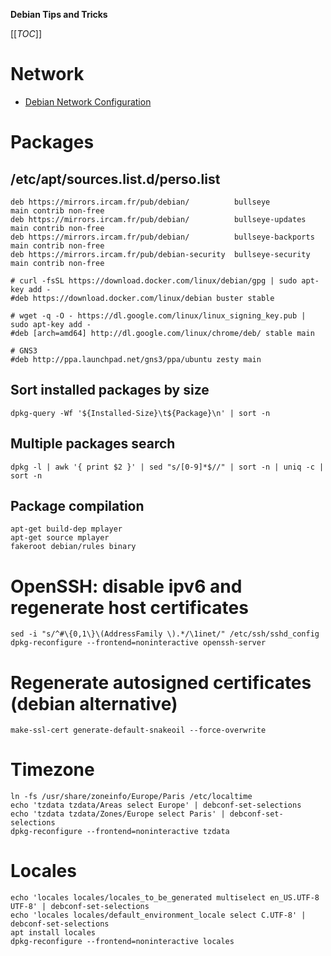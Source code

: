 **Debian Tips and Tricks**

[[_TOC_]]

# Network
- [Debian Network Configuration](/linux-debian-network-configuration.md)

# Packages

## /etc/apt/sources.list.d/perso.list

```shell
deb https://mirrors.ircam.fr/pub/debian/          bullseye            main contrib non-free
deb https://mirrors.ircam.fr/pub/debian/          bullseye-updates    main contrib non-free
deb https://mirrors.ircam.fr/pub/debian/          bullseye-backports  main contrib non-free
deb https://mirrors.ircam.fr/pub/debian-security  bullseye-security   main contrib non-free

# curl -fsSL https://download.docker.com/linux/debian/gpg | sudo apt-key add -
#deb https://download.docker.com/linux/debian buster stable

# wget -q -O - https://dl.google.com/linux/linux_signing_key.pub | sudo apt-key add -
#deb [arch=amd64] http://dl.google.com/linux/chrome/deb/ stable main

# GNS3
#deb http://ppa.launchpad.net/gns3/ppa/ubuntu zesty main
```

## Sort installed packages by size
```shell
dpkg-query -Wf '${Installed-Size}\t${Package}\n' | sort -n
```

## Multiple packages search
```shell
dpkg -l | awk '{ print $2 }' | sed "s/[0-9]*$//" | sort -n | uniq -c | sort -n
```

## Package compilation
```shell
apt-get build-dep mplayer
apt-get source mplayer
fakeroot debian/rules binary
```

# OpenSSH: disable ipv6 and regenerate host certificates
```shell
sed -i "s/^#\{0,1\}\(AddressFamily \).*/\1inet/" /etc/ssh/sshd_config
dpkg-reconfigure --frontend=noninteractive openssh-server
```

# Regenerate autosigned certificates (debian alternative)
```shell
make-ssl-cert generate-default-snakeoil --force-overwrite
```

# Timezone
```shell
ln -fs /usr/share/zoneinfo/Europe/Paris /etc/localtime
echo 'tzdata tzdata/Areas select Europe' | debconf-set-selections
echo 'tzdata tzdata/Zones/Europe select Paris' | debconf-set-selections
dpkg-reconfigure --frontend=noninteractive tzdata
```

# Locales
```shell
echo 'locales locales/locales_to_be_generated multiselect en_US.UTF-8 UTF-8' | debconf-set-selections
echo 'locales locales/default_environment_locale select C.UTF-8' | debconf-set-selections
apt install locales
dpkg-reconfigure --frontend=noninteractive locales
```


